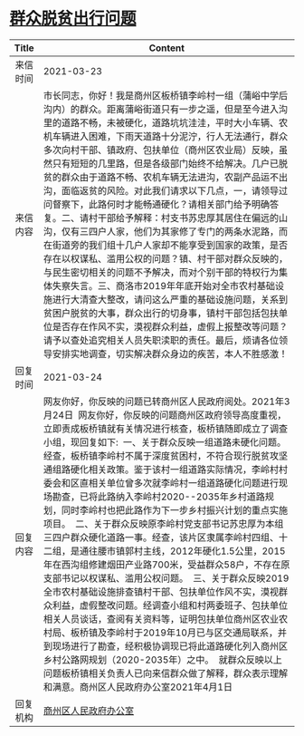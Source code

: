 # <a href="http://www.shangluo.gov.cn/zmhd/ldxxxx.jsp?urltype=leadermail.LeaderMailContentUrl&wbtreeid=1112&leadermailid=7064">群众脱贫出行问题</a>
| Title |                                                                                                                                                                                                                                                                                                                Content                                                                                                                                                                                                                                                                                                                 |
|:-----:|----------------------------------------------------------------------------------------------------------------------------------------------------------------------------------------------------------------------------------------------------------------------------------------------------------------------------------------------------------------------------------------------------------------------------------------------------------------------------------------------------------------------------------------------------------------------------------------------------------------------------------------|
| 来信时间  | 2021-03-23                                                                                                                                                                                                                                                                                                                                                                                                                                                                                                                                                                                                                             |
| 来信内容  | 市长同志，你好！我是商州区板桥镇李岭村一组（蒲峪中学后沟内）的群众。距离蒲峪街道只有一步之遥，但是至今进入沟里的道路不畅，未被硬化，道路坑坑洼洼，平时大小车辆、农机车辆进入困难，下雨天道路十分泥泞，行人无法通行，群众多次向村干部、镇政府、包扶单位（商州区农业局）反映，虽然只有短短的几里路，但是各级部门始终不给解决。几户已脱贫的群众由于道路不畅、农机车辆无法进沟，农副产品运不出沟，面临返贫的风险。对此我们请求以下几点，一，请领导过问督察下，此路何时才能畅通硬化？请相关部门给予明确答复。二、请村干部给予解释：村支书苏忠厚其居住在偏远的山沟，仅有三四户人家，他们为其家修了专门的两条水泥路，而在街道旁的我们组十几户人家却不能享受到国家的政策，是否存在以权谋私、滥用公权的问题？镇、村干部对群众反映的，与民生密切相关的问题不予解决，而对个别干部的特权行为集体失察失言。三、商洛市2019年年底开始对全市农村基础设施进行大清查大整改，请问这么严重的基础设施问题，关系到贫困户脱贫的大事，群众出行的切身事，镇村干部包括包扶单位是否存在作风不实，漠视群众利益，虚假上报整改等问题？请予以查处追究相关人员失职渎职的责任。最后，烦请各位领导安排实地调查，切实解决群众身边的疾苦，本人不胜感激！                                                                           |
| 回复时间  | 2021-03-24                                                                                                                                                                                                                                                                                                                                                                                                                                                                                                                                                                                                                             |
| 回复内容  | 网友你好，你反映的问题已转商州区人民政府阅处。2021年3月24日  网友你好，你反映的问题商州区政府领导高度重视，立即责成板桥镇就有关情况进行核查，板桥镇随即成立了调查小组，现回复如下:  一、关于群众反映一组道路未硬化问题。经查，板桥镇李岭村不属于深度贫困村，不符合现行脱贫攻坚通组路硬化相关政策。鉴于该村一组道路实际情况，李岭村村委会和区直相关单位曾多次就李岭村一组道路硬化问题进行现场勘查，已将此路纳入李岭村2020--2035年乡村道路规划，同时李岭村也把此路作为下一步乡村振兴计划的重点实施项目。  二、关于群众反映原李岭村党支部书记苏忠厚为本组三四户群众硬化道路一事。经查，该片区隶属李岭村四组、十二组，是通往腰市镇郭村主线，2012年硬化1.5公里，2015年在西沟组修建烟田产业路700米，受益群众58户，不存在原支部书记以权谋私、滥用公权问题。  三、关于群众反映2019全市农村基础设施排查镇村干部、包扶单位作风不实，漠视群众利益，虚假整改问题。经调查小组和村两委班子、包扶单位相关人员谈话，查阅有关资料等，证明包扶单位商州区农业农村局、板桥镇及李岭村于2019年10月已与区交通局联系，并到现场进行了勘查，经积极协调现已将此道路硬化列入商州区乡村公路网规划（2020-2035年）之中。  就群众反映以上问题板桥镇相关负责人已向来信群众做了解释，群众表示理解和满意。商州区人民政府办公室2021年4月1日 |
| 回复机构  | <a href="../../categories/agencies/商州区人民政府办公室.md">商州区人民政府办公室</a>                                                                                                                                                                                                                                                                                                                                                                                                                                                                                                                                                                       |